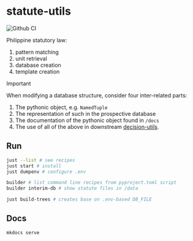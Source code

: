 # statute-utils

![Github CI](https://github.com/justmars/statute-utils/actions/workflows/ci.yml/badge.svg)

Philippine statutory law:

1. pattern matching
2. unit retrieval
3. database creation
4. template creation

> [!IMPORTANT]
> When modifying a database structure, consider four inter-related parts:
>
> 1. The pythonic object, e.g. `NamedTuple`
> 2. The representation of such in the prospective database
> 3. The documentation of the pythonic object found in `/docs`
> 4. The use of all of the above in downstream [decision-utils](https://github.com/justmars/decision-utils).

## Run

```sh
just --list # see recipes
just start # install
just dumpenv # configure .env

builder # list command line recipes from pyproject.toml script
builder interim-db # show statute files in /data

just build-trees # creates base on .env-based DB_FILE
```

## Docs

```sh
mkdocs serve
```
